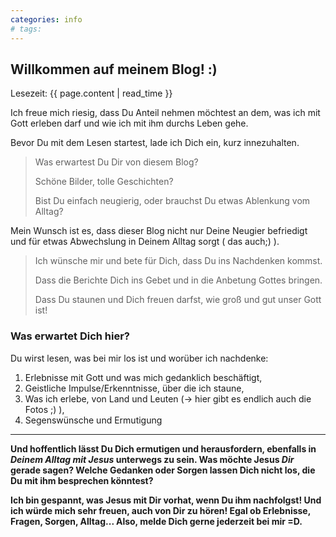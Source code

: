 ```yaml
---
categories: info
# tags: 
---
```


## Willkommen auf meinem Blog! :)
Lesezeit: {{ page.content | read_time }}

Ich freue mich riesig, dass Du Anteil nehmen möchtest an dem, was ich mit Gott erleben darf und wie ich mit ihm durchs Leben gehe.

Bevor Du mit dem Lesen startest, lade ich Dich ein, kurz innezuhalten.

> Was erwartest Du Dir von diesem Blog?
> 
> Schöne Bilder, tolle Geschichten?
> 
> Bist Du einfach neugierig, oder brauchst Du etwas Ablenkung vom Alltag?

Mein Wunsch ist es, dass dieser Blog nicht nur Deine Neugier befriedigt und für etwas Abwechslung in Deinem Alltag sorgt ( das auch;) ).

> Ich wünsche mir und bete für Dich, dass Du ins Nachdenken kommst.
> 
> Dass die Berichte Dich ins Gebet und in die Anbetung Gottes bringen.
> 
> Dass Du staunen und Dich freuen darfst, wie groß und gut unser Gott ist!

### Was erwartet Dich hier?

Du wirst lesen, was bei mir los ist und worüber ich nachdenke:
1) Erlebnisse mit Gott und was mich gedanklich beschäftigt,
2) Geistliche Impulse/Erkenntnisse, über die ich staune,
3) Was ich erlebe, von Land und Leuten (-> hier gibt es endlich auch die Fotos ;) ),
4) Segenswünsche und Ermutigung

* * *
**Und hoffentlich lässt Du Dich ermutigen und herausfordern, ebenfalls in _Deinem Alltag mit Jesus_ unterwegs zu sein. Was möchte Jesus _Dir_ gerade sagen? Welche Gedanken oder Sorgen lassen Dich nicht los, die Du mit ihm besprechen könntest?**

**Ich bin gespannt, was Jesus mit Dir vorhat, wenn Du ihm nachfolgst! Und ich würde mich sehr freuen, auch von Dir zu hören! Egal ob Erlebnisse, Fragen, Sorgen, Alltag... Also, melde Dich gerne jederzeit bei mir =D.**
